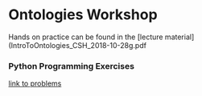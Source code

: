 # Ontologies Workshop

Hands on practice can be found in the [lecture material](IntroToOntologies_CSH_2018-10-28g.pdf

### Python Programming Exercises
[link to problems](../problemsets/ontology_problemset.md)
